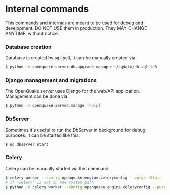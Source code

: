 # Internal commands

This commands and internals are meant to be used for debug and development. DO NOT USE them in production. They MAY CHANGE ANYTIME, without notice.

### Database creation

Database is created by `oq` itself, it can be manually created via

```bash
$ python -m openquake.server.db.upgrade_manager ~/oqdata/db.sqlite3
```

### Django management and migrations

The OpenQuake server uses Django for the web/API application. Management can be done via:

```bash
$ python -m openquake.server.manage [help]
```

### DbServer

Sometimes it's useful to run the DbServer in background for debug purposes. It can be started like this:

```bash
$ oq dbserver start
```

### Celery

Celery can be manually started via this command:

```bash
$ celery worker --config openquake.engine.celeryconfig --purge -Ofair
# if 'celery' is not in the system path 
$ python -m celery worker --config openquake.engine.celeryconfig --purge -Ofair
```

